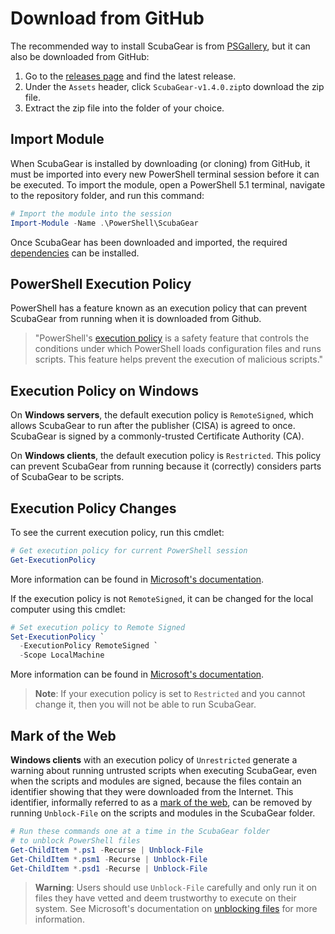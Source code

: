 # Download from GitHub

The recommended way to install ScubaGear is from [PSGallery](psgallery.md), but it can also be downloaded from GitHub:

1. Go to the [releases page](https://github.com/cisagov/ScubaGear/releases) and find the latest release.
2. Under the `Assets` header, click `ScubaGear-v1.4.0.zip`to download the zip file.
3. Extract the zip file into the folder of your choice.

## Import Module

When ScubaGear is installed by downloading (or cloning) from GitHub, it must be imported into every new PowerShell terminal session before it can be executed. To import the module, open a PowerShell 5.1 terminal, navigate to the repository folder, and run this command:

```powershell
# Import the module into the session
Import-Module -Name .\PowerShell\ScubaGear 
```

Once ScubaGear has been downloaded and imported, the required [dependencies](../prerequisites/dependencies.md) can be installed.

## PowerShell Execution Policy

PowerShell has a feature known as an execution policy that can prevent ScubaGear from running when it is downloaded from Github.

>"PowerShell's [execution policy](https://learn.microsoft.com/en-us/powershell/module/microsoft.powershell.core/about/about_execution_policies?view=powershell-5.1) is a safety feature that controls the conditions under which PowerShell loads configuration files and runs scripts. This feature helps prevent the execution of malicious scripts."  

## Execution Policy on Windows 

On **Windows servers**, the default execution policy is `RemoteSigned`, which allows ScubaGear to run after the publisher (CISA) is agreed to once. ScubaGear is signed by a commonly-trusted Certificate Authority (CA). 

On **Windows clients**, the default execution policy is `Restricted`. This policy can prevent ScubaGear from running because it (correctly) considers parts of ScubaGear to be scripts.  

## Execution Policy Changes

To see the current execution policy, run this cmdlet:

```powershell
# Get execution policy for current PowerShell session
Get-ExecutionPolicy
```

More information can be found in [Microsoft's documentation](https://learn.microsoft.com/en-us/powershell/module/microsoft.powershell.security/get-executionpolicy?view=powershell-5.1).

If the execution policy is not `RemoteSigned`, it can be changed for the local computer using this cmdlet:

```powershell
# Set execution policy to Remote Signed
Set-ExecutionPolicy `
  -ExecutionPolicy RemoteSigned `
  -Scope LocalMachine
```

More information can be found in [Microsoft's documentation](https://learn.microsoft.com/en-us/powershell/module/microsoft.powershell.security/set-executionpolicy?view=powershell-5.1).

> **Note**: If your execution policy is set to `Restricted` and you cannot change it, then you will not be able to run ScubaGear.

## Mark of the Web

**Windows clients** with an execution policy of `Unrestricted` generate a warning about running untrusted scripts when executing ScubaGear, even when the scripts and modules are signed, because the files contain an identifier showing that they were downloaded from the Internet. This identifier, informally referred to as a [mark of the web](https://learn.microsoft.com/en-us/powershell/module/microsoft.powershell.core/about/about_execution_policies?view=powershell-7.4#manage-signed-and-unsigned-scripts), can be removed by running `Unblock-File` on the scripts and modules in the ScubaGear folder. 


```powershell
# Run these commands one at a time in the ScubaGear folder
# to unblock PowerShell files
Get-ChildItem *.ps1 -Recurse | Unblock-File
Get-ChildItem *.psm1 -Recurse | Unblock-File
Get-ChildItem *.psd1 -Recurse | Unblock-File
```

> **Warning**: Users should use `Unblock-File` carefully and only run it on files they have vetted and deem trustworthy to execute on their system. See Microsoft's documentation on [unblocking files](https://learn.microsoft.com/en-us/powershell/module/microsoft.powershell.utility/unblock-file?view=powershell-5.1) for more information.

